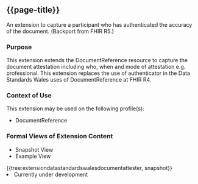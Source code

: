 <div class="warning"><span class="ImplementWarn"></span></div>

## {{page-title}}
An extension to capture a participant who has authenticated the accuracy of the document. (Backport from FHIR R5.)

### Purpose
This extension extends the DocumentReference resource to capture the document attestation including who, when and mode of attestation e.g. professional. This extension replaces the use of authenticator in the Data Standards Wales uses of DocumentReference at FHIR R4.

### Context of Use
This extension may be used on the following profile(s):
- DocumentReference

### Formal Views of Extension Content
<div class="tab-wrap">
  <ul class="tab-head">
    <li class="tablink tab-active" onclick="openCity(this,'tabsnap')" data-target="tabsnap">
      Snapshot View
    </li>
    <li class="tablink" onclick="openCity(this,'tabeg')" data-target="tabeg">
      Example View
    </li>
  </ul>
  <div class="tab-main">
    <div id="tabsnap" class="tabcontent active">      
      {{tree:extensiondatastandardswalesdocumentattester, snapshot}}
    </div>
    <div id="tabeg" class="tabcontent">
      <list>
         <li>Currently under development</li>
      </list>
    </div>
  </div>
</div>